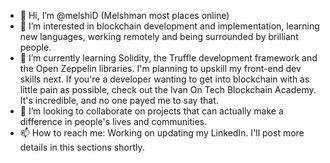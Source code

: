 - 👋 Hi, I’m @melshiD (Melshman most places online)
- 👀 I’m interested in blockchain development and implementation, learning new languages, working remotely and being surrounded by brilliant people.
- 🌱 I’m currently learning Solidity, the Truffle development framework and the Open Zeppelin libraries.  I'm planning to upskill my front-end dev skills next.  If you're
      a developer wanting to get into blockchain with as little pain as possible, check out the Ivan On Tech Blockchain Academy.  It's incredible, and no one payed me to say that.
- 💞️ I’m looking to collaborate on projects that can actually make a difference in people's lives and communities. 
- 📫 How to reach me:  Working on updating my LinkedIn.  I'll post more details in this sections shortly.

<!---
melshiD/melshiD is a ✨ special ✨ repository because its `README.md` (this file) appears on your GitHub profile.
You can click the Preview link to take a look at your changes.
--->
